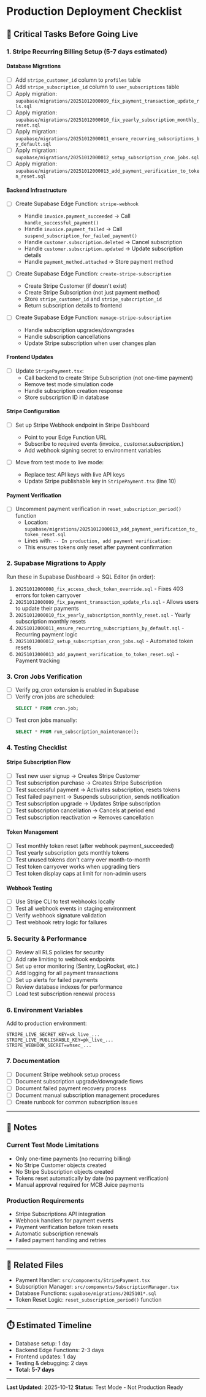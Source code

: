 # Production Deployment Checklist

## 🚨 Critical Tasks Before Going Live

### 1. Stripe Recurring Billing Setup (5-7 days estimated)

#### Database Migrations
- [ ] Add `stripe_customer_id` column to `profiles` table
- [ ] Add `stripe_subscription_id` column to `user_subscriptions` table
- [ ] Apply migration: `supabase/migrations/20251012000009_fix_payment_transaction_update_rls.sql`
- [ ] Apply migration: `supabase/migrations/20251012000010_fix_yearly_subscription_monthly_reset.sql`
- [ ] Apply migration: `supabase/migrations/20251012000011_ensure_recurring_subscriptions_by_default.sql`
- [ ] Apply migration: `supabase/migrations/20251012000012_setup_subscription_cron_jobs.sql`
- [ ] Apply migration: `supabase/migrations/20251012000013_add_payment_verification_to_token_reset.sql`

#### Backend Infrastructure
- [ ] Create Supabase Edge Function: `stripe-webhook`
  - Handle `invoice.payment_succeeded` → Call `handle_successful_payment()`
  - Handle `invoice.payment_failed` → Call `suspend_subscription_for_failed_payment()`
  - Handle `customer.subscription.deleted` → Cancel subscription
  - Handle `customer.subscription.updated` → Update subscription details
  - Handle `payment_method.attached` → Store payment method

- [ ] Create Supabase Edge Function: `create-stripe-subscription`
  - Create Stripe Customer (if doesn't exist)
  - Create Stripe Subscription (not just payment method)
  - Store `stripe_customer_id` and `stripe_subscription_id`
  - Return subscription details to frontend

- [ ] Create Supabase Edge Function: `manage-stripe-subscription`
  - Handle subscription upgrades/downgrades
  - Handle subscription cancellations
  - Update Stripe subscription when user changes plan

#### Frontend Updates
- [ ] Update `StripePayment.tsx`:
  - Call backend to create Stripe Subscription (not one-time payment)
  - Remove test mode simulation code
  - Handle subscription creation response
  - Store subscription ID in database

#### Stripe Configuration
- [ ] Set up Stripe Webhook endpoint in Stripe Dashboard
  - Point to your Edge Function URL
  - Subscribe to required events (invoice.*, customer.subscription.*)
  - Add webhook signing secret to environment variables

- [ ] Move from test mode to live mode:
  - Replace test API keys with live API keys
  - Update Stripe publishable key in `StripePayment.tsx` (line 10)

#### Payment Verification
- [ ] Uncomment payment verification in `reset_subscription_period()` function
  - Location: `supabase/migrations/20251012000013_add_payment_verification_to_token_reset.sql`
  - Lines with: `-- In production, add payment verification:`
  - This ensures tokens only reset after payment confirmation

### 2. Supabase Migrations to Apply

Run these in Supabase Dashboard → SQL Editor (in order):

1. `20251012000008_fix_access_check_token_override.sql` - Fixes 403 errors for token carryover
2. `20251012000009_fix_payment_transaction_update_rls.sql` - Allows users to update their payments
3. `20251012000010_fix_yearly_subscription_monthly_reset.sql` - Yearly subscription monthly resets
4. `20251012000011_ensure_recurring_subscriptions_by_default.sql` - Recurring payment logic
5. `20251012000012_setup_subscription_cron_jobs.sql` - Automated token resets
6. `20251012000013_add_payment_verification_to_token_reset.sql` - Payment tracking

### 3. Cron Jobs Verification

- [ ] Verify pg_cron extension is enabled in Supabase
- [ ] Verify cron jobs are scheduled:
  ```sql
  SELECT * FROM cron.job;
  ```
- [ ] Test cron jobs manually:
  ```sql
  SELECT * FROM run_subscription_maintenance();
  ```

### 4. Testing Checklist

#### Stripe Subscription Flow
- [ ] Test new user signup → Creates Stripe Customer
- [ ] Test subscription purchase → Creates Stripe Subscription
- [ ] Test successful payment → Activates subscription, resets tokens
- [ ] Test failed payment → Suspends subscription, sends notification
- [ ] Test subscription upgrade → Updates Stripe subscription
- [ ] Test subscription cancellation → Cancels at period end
- [ ] Test subscription reactivation → Removes cancellation

#### Token Management
- [ ] Test monthly token reset (after webhook payment_succeeded)
- [ ] Test yearly subscription gets monthly tokens
- [ ] Test unused tokens don't carry over month-to-month
- [ ] Test token carryover works when upgrading tiers
- [ ] Test token display caps at limit for non-admin users

#### Webhook Testing
- [ ] Use Stripe CLI to test webhooks locally
- [ ] Test all webhook events in staging environment
- [ ] Verify webhook signature validation
- [ ] Test webhook retry logic for failures

### 5. Security & Performance

- [ ] Review all RLS policies for security
- [ ] Add rate limiting to webhook endpoints
- [ ] Set up error monitoring (Sentry, LogRocket, etc.)
- [ ] Add logging for all payment transactions
- [ ] Set up alerts for failed payments
- [ ] Review database indexes for performance
- [ ] Load test subscription renewal process

### 6. Environment Variables

Add to production environment:
```
STRIPE_LIVE_SECRET_KEY=sk_live_...
STRIPE_LIVE_PUBLISHABLE_KEY=pk_live_...
STRIPE_WEBHOOK_SECRET=whsec_...
```

### 7. Documentation

- [ ] Document Stripe webhook setup process
- [ ] Document subscription upgrade/downgrade flows
- [ ] Document failed payment recovery process
- [ ] Document manual subscription management procedures
- [ ] Create runbook for common subscription issues

---

## 📝 Notes

### Current Test Mode Limitations
- Only one-time payments (no recurring billing)
- No Stripe Customer objects created
- No Stripe Subscription objects created
- Tokens reset automatically by date (no payment verification)
- Manual approval required for MCB Juice payments

### Production Requirements
- Stripe Subscriptions API integration
- Webhook handlers for payment events
- Payment verification before token resets
- Automatic subscription renewals
- Failed payment handling and retries

---

## 🔗 Related Files

- Payment Handler: `src/components/StripePayment.tsx`
- Subscription Manager: `src/components/SubscriptionManager.tsx`
- Database Functions: `supabase/migrations/2025101*.sql`
- Token Reset Logic: `reset_subscription_period()` function

---

## ⏱️ Estimated Timeline

- Database setup: 1 day
- Backend Edge Functions: 2-3 days
- Frontend updates: 1 day
- Testing & debugging: 2 days
- **Total: 5-7 days**

---

**Last Updated:** 2025-10-12
**Status:** Test Mode - Not Production Ready
